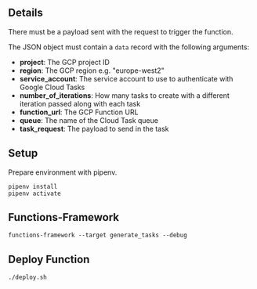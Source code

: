 ## Details
There must be a payload sent with the request to trigger the function.

The JSON object must contain a `data` record with the following arguments:

- **project**: The GCP project ID
- **region**: The GCP region e.g. "europe-west2"
- **service_account**: The service account to use to authenticate with Google Cloud Tasks
- **number_of_iterations**: How many tasks to create with a different iteration passed along with each task
- **function_url**: The GCP Function URL
- **queue**: The name of the Cloud Task queue
- **task_request**: The payload to send in the task


## Setup
Prepare environment with pipenv.

```shell
pipenv install
pipenv activate
```

## Functions-Framework

```shell
functions-framework --target generate_tasks --debug
```

## Deploy Function
```shell
./deploy.sh
```